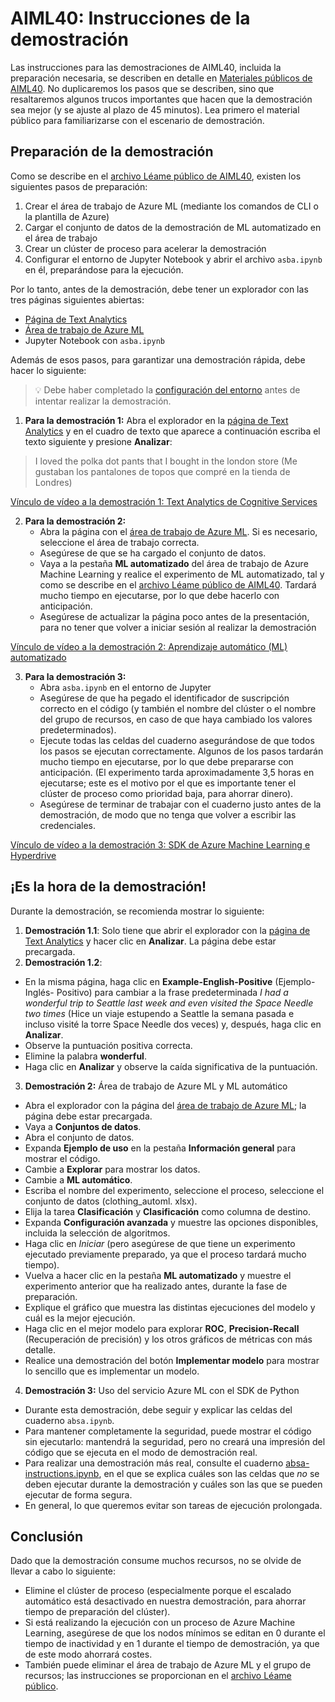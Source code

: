 # <a name="aiml40---demo-instructions"></a>AIML40: Instrucciones de la demostración

Las instrucciones para las demostraciones de AIML40, incluida la preparación necesaria, se describen en detalle en [Materiales públicos de AIML40](http://github.com/microsoft/ignite-learning-paths/aiml/aiml40/). No duplicaremos los pasos que se describen, sino que resaltaremos algunos trucos importantes que hacen que la demostración sea mejor (y se ajuste al plazo de 45 minutos). Lea primero el material público para familiarizarse con el escenario de demostración.

## <a name="demo-preparation"></a>Preparación de la demostración

Como se describe en el [archivo Léame público de AIML40](http://github.com/microsoft/ignite-learning-paths/aiml/aiml40/README.md), existen los siguientes pasos de preparación:

1. Crear el área de trabajo de Azure ML (mediante los comandos de CLI o la plantilla de Azure)
2. Cargar el conjunto de datos de la demostración de ML automatizado en el área de trabajo
3. Crear un clúster de proceso para acelerar la demostración
4. Configurar el entorno de Jupyter Notebook y abrir el archivo `asba.ipynb` en él, preparándose para la ejecución.

Por lo tanto, antes de la demostración, debe tener un explorador con las tres páginas siguientes abiertas:
 - [Página de Text Analytics](https://azure.microsoft.com/services/cognitive-services/text-analytics/?WT.mc_id=msignitethetour2019-github-aiml40)
 - [Área de trabajo de Azure ML](http://ml.azure.com)
 - Jupyter Notebook con `asba.ipynb`

Además de esos pasos, para garantizar una demostración rápida, debe hacer lo siguiente:

> 💡 Debe haber completado la [configuración del entorno](https://github.com/microsoft/ignite-learning-paths-training-aiml/blob/master/aiml40/Demo.md#demo-preparation) antes de intentar realizar la demostración.

1. **Para la demostración 1:** Abra el explorador en la [página de Text Analytics](https://azure.microsoft.com/services/cognitive-services/text-analytics/?WT.mc_id=msignitethetour2019-github-aiml40) y en el cuadro de texto que aparece a continuación escriba el texto siguiente y presione **Analizar**: 
> I loved the polka dot pants that I bought in the london store (Me gustaban los pantalones de topos que compré en la tienda de Londres)

[Vínculo de vídeo a la demostración 1: Text Analytics de Cognitive Services](https://youtu.be/QJxjm5BirOA)

2. **Para la demostración 2:**
   - Abra la página con el [área de trabajo de Azure ML](http://ml.azure.com). Si es necesario, seleccione el área de trabajo correcta.
   - Asegúrese de que se ha cargado el conjunto de datos.
   - Vaya a la pestaña **ML automatizado** del área de trabajo de Azure Machine Learning y realice el experimento de ML automatizado, tal y como se describe en el [archivo Léame público de AIML40](http://github.com/microsoft/ignite-learning-paths/aiml/aiml40/README.md). Tardará mucho tiempo en ejecutarse, por lo que debe hacerlo con anticipación.
   - Asegúrese de actualizar la página poco antes de la presentación, para no tener que volver a iniciar sesión al realizar la demostración

[Vínculo de vídeo a la demostración 2: Aprendizaje automático (ML) automatizado](https://youtu.be/qrstXN6TLZk)

3. **Para la demostración 3:**
   - Abra `asba.ipynb` en el entorno de Jupyter
   - Asegúrese de que ha pegado el identificador de suscripción correcto en el código (y también el nombre del clúster o el nombre del grupo de recursos, en caso de que haya cambiado los valores predeterminados).
   - Ejecute todas las celdas del cuaderno asegurándose de que todos los pasos se ejecutan correctamente. Algunos de los pasos tardarán mucho tiempo en ejecutarse, por lo que debe prepararse con anticipación. (El experimento tarda aproximadamente 3,5 horas en ejecutarse; este es el motivo por el que es importante tener el clúster de proceso como prioridad baja, para ahorrar dinero).
   - Asegúrese de terminar de trabajar con el cuaderno justo antes de la demostración, de modo que no tenga que volver a escribir las credenciales.

[Vínculo de vídeo a la demostración 3: SDK de Azure Machine Learning e Hyperdrive](https://youtu.be/sccNTPO3PwU)


## <a name="demo-time"></a>¡Es la hora de la demostración!

Durante la demostración, se recomienda mostrar lo siguiente:

1. **Demostración 1.1**: Solo tiene que abrir el explorador con la [página de Text Analytics](https://azure.microsoft.com/services/cognitive-services/text-analytics/?WT.mc_id=msignitethetour2019-github-aiml40) y hacer clic en **Analizar**. La página debe estar precargada.
2. **Demostración 1.2**: 
  - En la misma página, haga clic en **Example-English-Positive** (Ejemplo- Inglés- Positivo) para cambiar a la frase predeterminada *I had a wonderful trip to Seattle last week and even visited the Space Needle two times* (Hice un viaje estupendo a Seattle la semana pasada e incluso visité la torre Space Needle dos veces) y, después, haga clic en **Analizar**.
  - Observe la puntuación positiva correcta.
  - Elimine la palabra **wonderful**.
  - Haga clic en **Analizar** y observe la caída significativa de la puntuación.
3. **Demostración 2:** Área de trabajo de Azure ML y ML automático
  - Abra el explorador con la página del [área de trabajo de Azure ML](http://ml.azure.com); la página debe estar precargada.
  - Vaya a **Conjuntos de datos**.
  - Abra el conjunto de datos.
  - Expanda **Ejemplo de uso** en la pestaña **Información general** para mostrar el código.
  - Cambie a **Explorar** para mostrar los datos.
  - Cambie a **ML automático**.
  - Escriba el nombre del experimento, seleccione el proceso, seleccione el conjunto de datos (clothing_automl. xlsx).
  - Elija la tarea **Clasificación** y **Clasificación** como columna de destino.
  - Expanda **Configuración avanzada** y muestre las opciones disponibles, incluida la selección de algoritmos.
  - Haga clic en *Iniciar* (pero asegúrese de que tiene un experimento ejecutado previamente preparado, ya que el proceso tardará mucho tiempo).
  - Vuelva a hacer clic en la pestaña **ML automatizado** y muestre el experimento anterior que ha realizado antes, durante la fase de preparación.
  - Explique el gráfico que muestra las distintas ejecuciones del modelo y cuál es la mejor ejecución.
  - Haga clic en el mejor modelo para explorar **ROC**, **Precision-Recall** (Recuperación de precisión) y los otros gráficos de métricas con más detalle.
  - Realice una demostración del botón **Implementar modelo** para mostrar lo sencillo que es implementar un modelo.
4. **Demostración 3:** Uso del servicio Azure ML con el SDK de Python
  - Durante esta demostración, debe seguir y explicar las celdas del cuaderno `absa.ipynb`.
  - Para mantener completamente la seguridad, puede mostrar el código sin ejecutarlo: mantendrá la seguridad, pero no creará una impresión del código que se ejecuta en el modo de demostración real.
  - Para realizar una demostración más real, consulte el cuaderno [absa-instructions.ipynb](absa-instuctions.ipynb), en el que se explica cuáles son las celdas que *no* se deben ejecutar durante la demostración y cuáles son las que se pueden ejecutar de forma segura.
  - En general, lo que queremos evitar son tareas de ejecución prolongada.

## <a name="tear-down"></a>Conclusión

Dado que la demostración consume muchos recursos, no se olvide de llevar a cabo lo siguiente:
* Elimine el clúster de proceso (especialmente porque el escalado automático está desactivado en nuestra demostración, para ahorrar tiempo de preparación del clúster).
* Si está realizando la ejecución con un proceso de Azure Machine Learning, asegúrese de que los nodos mínimos se editan en 0 durante el tiempo de inactividad y en 1 durante el tiempo de demostración, ya que de este modo ahorrará costes.
* También puede eliminar el área de trabajo de Azure ML y el grupo de recursos; las instrucciones se proporcionan en el [archivo Léame público](http://github.com/microsoft/ignite-learning-paths/aiml/aiml40/README.md).

